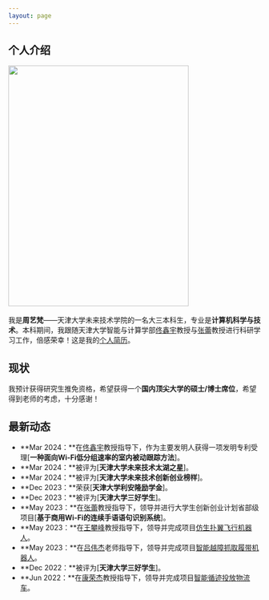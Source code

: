 ```yaml
---
layout: page
---
```


## 个人介绍

<img src="https://caihanlin.com/caihanlin.jpg" class="floatpic" width="360" height="480">
&nbsp;

我是**周艺梵**——天津大学未来技术学院的一名大三本科生，专业是**计算机科学与技术**。本科期间，我跟随天津大学智能与计算学部[佟鑫宇](https://cic.tju.edu.cn/faculty/tongxinyu/index.html)教授与[张蕾](http://cic.tju.edu.cn/faculty/zhanglei/index.htm)教授进行科研学习工作，倍感荣幸！这是我的[个人简历](https://yuntianshi.github.io/file/Resume-YuntianShi.pdf)。

## 现状

我预计获得研究生推免资格，希望获得一个**国内顶尖大学的硕士/博士席位**，希望得到老师的考虑，十分感谢！

## 最新动态

- **Mar 2024：**在[佟鑫宇](https://cic.tju.edu.cn/faculty/tongxinyu/index.html)教授指导下，作为主要发明人获得一项发明专利受理[**一种面向Wi-Fi低分组速率的室内被动跟踪方法**]。
- **Mar 2024：**被评为[**天津大学未来技术太湖之星**]。
- **Mar 2024：**被评为[**天津大学未来技术创新创业榜样**]。
- **Dec 2023：**荣获[**天津大学利安隆励学金**]。
- **Dec 2023：**被评为[**天津大学三好学生**]。
- **May 2023：**在[张蕾](http://cic.tju.edu.cn/faculty/zhanglei/index.htm)教授指导下，领导并进行大学生创新创业计划省部级项目[**基于商用Wi-Fi的连续手语语句识别系统**]。
- **May 2023：**在[王攀峰](http://me.tju.edu.cn/faculty_teachers.action?cla=5&teacherid=1810)教授指导下，领导并完成项目[仿生扑翼飞行机器人](https://github.com/YuntianShi/Bionic-Flapping-Wing-Aircraft)。
- **May 2023：**在[吕伟杰](http://seea.tju.edu.cn/info/1126/2117.htm)老师指导下，领导并完成项目[智能越障抓取履带机器人](https://github.com/YuntianShi/Intelligent-Handling-Crawler-Robot)。
- **Dec 2022：**被评为[**天津大学三好学生**]。
- **Jun 2022：**在[康荣杰](http://me.tju.edu.cn/faculty_teachers.action?cla=5&teacherid=1852)教授指导下，领导并完成项目[智能循迹投放物流车](https://github.com/YuntianShi/Intelligent-Logistics-Tracking-Car)。

